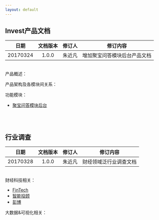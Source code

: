 ```yaml
---
layout: default
---
```



## Invest产品文档

| 日期 | 文档版本 | 修订人 | 修订内容 |
|:---:| :-----------: | :-----------: | :-----------: |
| 20170324 | 1.0.0 | 朱近凡 | 增加聚宝问答模块后台产品文档 |
&emsp;&emsp;  
产品概述：

产品架构及各模块间关系：

功能模块：
* [聚宝问答模块后台](documents/jubao_qa)

&emsp;&emsp;  
&emsp;&emsp;  

## 行业调查

| 日期 | 文档版本 | 修订人 | 修订内容 |
|:---:| :-----------: | :-----------: | :-----------: |
| 20170328 | 1.0.0 | 朱近凡 | 财经领域泛行业调查文档 |
&emsp;&emsp;  
财经科技相关：
* [FinTech](documents/industry_analysis_fintech)
* [智能投顾](documents/industry_analysis_dsa)
* [彭博](documents/industry_analysis_bloomberg)

大数据&可视化相关：
